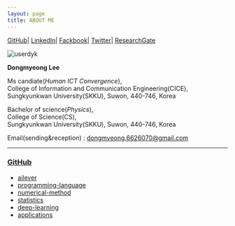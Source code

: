 ```yaml
---
layout: page
title: ABOUT ME
---
```


[GitHub](https://github.com/userdyk-github/)|
[LinkedIn](https://www.linkedin.com/in/dongmyeong/)|
[Fackbook](https://www.facebook.com/dongmyeong.6626070/)|
[Twitter](https://twitter.com/DongmyeongL)|
[ResearchGate](https://www.researchgate.net/profile/Dongmyeong_Lee2)


![userdyk](https://user-images.githubusercontent.com/52376448/62934273-15b4ee80-bdff-11e9-9f58-3783696280df.jpg)

<b>Dongmyeong Lee</b> <br>

Ms candiate(<i>Human ICT Convergence</i>), <br>
College of Information and Communication Engineering(CICE), <br>
Sungkyunkwan University(SKKU), Suwon, 440-746, Korea <br>

Bachelor of science(<i>Physics</i>), <br>
College of Science(CS), <br>
Sungkyunkwan University(SKKU), Suwon, 440-746, Korea <br>


<!--Mobile : +82-10-7327-0678 <br> -->
Email(sending&reception) : dongmyeong.6626070@gmail.com <br>


<hr>

### [GitHub](https://github.com/userdyk-github/)
  - [ailever](https://ailever.github.io/)
  - [programming-language](https://github.com/ailever/programming-language)
  - [numerical-method](https://github.com/ailever/numerical-method)
  - [statistics](https://github.com/ailever/statistics)
  - [deep-learning](https://github.com/ailever/deep-learning)
  - [applications](https://github.com/ailever/applications)

